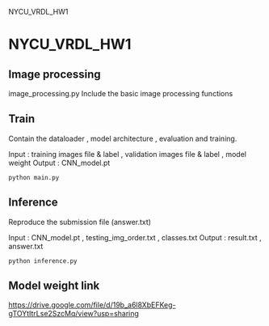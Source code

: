 NYCU_VRDL_HW1
# NYCU_VRDL_HW1
## Image processing
image_processing.py
Include the basic image processing functions

## Train
Contain the dataloader , model architecture , evaluation and training.

Input :  training images file & label , validation images file & label , model weight
Output : CNN_model.pt
```
python main.py
```

## Inference
Reproduce the submission file (answer.txt)

Input : CNN_model.pt , testing_img_order.txt , classes.txt
Output : result.txt , answer.txt

```
python inference.py
```

## Model weight link
 https://drive.google.com/file/d/19b_a6l8XbEFKeg-gTOYtItrLse2SzcMq/view?usp=sharing
